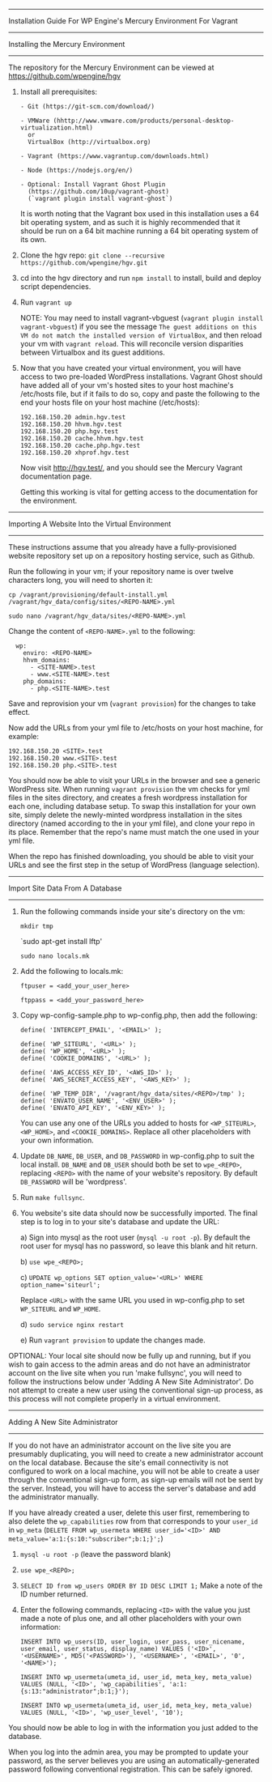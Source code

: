 ------------------------------------------------------------------------------

Installation Guide For WP Engine's Mercury Environment For Vagrant

------------------------------------------------------------------------------

Installing the Mercury Environment

------------------------------------------------------------------------------

The repository for the Mercury Environment can be viewed at
https://github.com/wpengine/hgv

1) Install all prerequisites:
      
	   - Git (https://git-scm.com/download/)
	      
	   - VMWare (hhttp://www.vmware.com/products/personal-desktop-virtualization.html)
	     or 
	     VirtualBox (http://virtualbox.org)

	   - Vagrant (https://www.vagrantup.com/downloads.html)

	   - Node (https://nodejs.org/en/)

	   - Optional: Install Vagrant Ghost Plugin
	     (https://github.com/10up/vagrant-ghost)
	     (`vagrant plugin install vagrant-ghost`)

   It is worth noting that the Vagrant box used in this installation uses a
   64 bit operating system, and as such it is highly recommended that it
   should be run on a 64 bit machine running a 64 bit operating system of its
   own.


2) Clone the hgv repo:
    `git clone --recursive https://github.com/wpengine/hgv.git`


3) cd into the hgv directory and run `npm install` to install, build and
   deploy script dependencies.


4) Run `vagrant up`

   NOTE: You may need to install vagrant-vbguest (`vagrant plugin install
   vagrant-vbguest`) if you see the message `The guest additions on this VM do
   not match the installed version of VirtualBox`, and then
   reload your vm with `vagrant reload`. This will reconcile version
   disparities between Virtualbox and its guest additions.


5) Now that you have created your virtual environment, you will have access to
   two pre-loaded WordPress installations. Vagrant Ghost should have added
   all of your vm's hosted sites to your host machine's /etc/hosts file, but
   if it fails to do so, copy and paste the following to the end your hosts
   file on your host machine (/etc/hosts):

   ```192.168.150.20 hgv.test
   192.168.150.20 admin.hgv.test
   192.168.150.20 hhvm.hgv.test
   192.168.150.20 php.hgv.test
   192.168.150.20 cache.hhvm.hgv.test
   192.168.150.20 cache.php.hgv.test
   192.168.150.20 xhprof.hgv.test
   ```

   Now visit http://hgv.test/, and you should see the Mercury Vagrant
   documentation page.

   Getting this working is vital for getting access to the documentation for the
   environment.


------------------------------------------------------------------------------

Importing A Website Into the Virtual Environment

------------------------------------------------------------------------------

These instructions assume that you already have a fully-provisioned website
repository set up on a repository hosting service, such as Github.

Run the following in your vm; if your repository name is over twelve
characters long, you will need to shorten it:

`cp /vagrant/provisioning/default-install.yml /vagrant/hgv_data/config/sites/<REPO-NAME>.yml`

`sudo nano /vagrant/hgv_data/sites/<REPO-NAME>.yml`

Change the content of `<REPO-NAME>.yml` to the following:

      wp:
        enviro: <REPO-NAME>
        hhvm_domains:
          - <SITE-NAME>.test
          - www.<SITE-NAME>.test
        php_domains:
          - php.<SITE-NAME>.test

Save and reprovision your vm (`vagrant provision`) for the changes to take
effect.

Now add the URLs from your yml file to /etc/hosts on your host machine, for
example:

```
192.168.150.20 <SITE>.test
192.168.150.20 www.<SITE>.test
192.168.150.20 php.<SITE>.test
```

You should now be able to visit your URLs in the browser and see a generic
WordPress site. When running `vagrant provision` the vm checks for yml files
in the sites directory, and creates a fresh wordpress installation for each
one, including database setup. To swap this installation for your own site,
simply delete the newly-minted wordpress installation in the sites directory
(named according to the <REPO-NAME> in your yml file), and clone your repo
in its place. Remember that the repo's name must match the one used in your
yml file.

When the repo has finished downloading, you should be able to visit your URLs
and see the first step in the setup of WordPress (language selection).

------------------------------------------------------------------------------

Import Site Data From A Database

------------------------------------------------------------------------------

1) Run the following commands inside your site's directory on the vm:
      
      `mkdir tmp`
      
      `sudo apt-get install lftp'
      
      `sudo nano locals.mk`


2) Add the following to locals.mk:

      `ftpuser = <add_your_user_here>`
      
      `ftppass = <add_your_password_here>`


3) Copy wp-config-sample.php to wp-config.php, then add the following:

      ```define( 'DEVSITE', true );
      define( 'INTERCEPT_EMAIL', '<EMAIL>' );

      define( 'WP_SITEURL', '<URL>' );
      define( 'WP_HOME', '<URL>' );
      define( 'COOKIE_DOMAINS', '<URL>' );

      define( 'AWS_ACCESS_KEY_ID', '<AWS_ID>' );
      define( 'AWS_SECRET_ACCESS_KEY', '<AWS_KEY>' );

      define( 'WP_TEMP_DIR', '/vagrant/hgv_data/sites/<REPO>/tmp' );
      define( 'ENVATO_USER_NAME', '<ENV_USER>' );
      define( 'ENVATO_API_KEY', '<ENV_KEY>' );
      ```

   You can use any one of the URLs you added to hosts for `<WP_SITEURL>`,
   `<WP_HOME>`, and `<COOKIE_DOMAINS>`. Replace all other placeholders with your
   own information.


4) Update `DB_NAME`, `DB_USER`, and `DB_PASSWORD` in wp-config.php to suit the local
install. `DB_NAME` and `DB_USER` should both be set to `wpe_<REPO>`, replacing `<REPO>`
with the name of your website's repository. By default `DB_PASSWORD` will be
'wordpress'.


5) Run `make fullsync`.


6) You website's site data should now be successfully imported. The final step
   is to log in to your site's database and update the URL:

   a) Sign into mysql as the root user (`mysql -u root -p`). By default
      the root user for mysql has no password, so leave this blank and hit
      return.

   b) `use wpe_<REPO>;`

   c) `UPDATE wp_options SET option_value='<URL>' WHERE option_name='siteurl';`

      Replace `<URL>` with the same URL you used in wp-config.php to set
      `WP_SITEURL` and `WP_HOME`.

   d) `sudo service nginx restart`

   e) Run `vagrant provision` to update the changes made.


OPTIONAL: Your local site should now be fully up and running, but if you
wish to gain access to the admin areas and do not have an administrator
account on the live site when you run 'make fullsync', you will need to
follow the instructions below under 'Adding A New Site Administrator'. Do
not attempt to create a new user using the conventional sign-up process, as
this process will not complete properly in a virtual environment.

------------------------------------------------------------------------------

Adding A New Site Administrator

------------------------------------------------------------------------------

If you do not have an administrator account on the live site you are
presumably duplicating, you will need to create a new administrator account on
the local database. Because the site's email connectivity is not configured to
work on a local machine, you will not be able to create a user through the
conventional sign-up form, as sign-up emails will not be sent by the server.
Instead, you will have to access the server's database and add the
administrator manually.

If you have already created a user, delete this user
first, remembering to also delete the `wp_capabilities` row from that
corresponds to your `user_id` in `wp_meta` (`DELETE FROM wp_usermeta WHERE
user_id='<ID>' AND meta_value='a:1:{s:10:"subscriber";b:1;}';`)

   1) `mysql -u root -p` (leave the password blank)

   2) `use wpe_<REPO>;`

   3) `SELECT ID from wp_users ORDER BY ID DESC LIMIT 1;`
      Make a note of the ID number returned.

   4) Enter the following commands, replacing `<ID>` with the value you just
   made a note of plus one, and all other placeholders with your own
   information:

      `INSERT INTO wp_users(ID, user_login, user_pass, user_nicename,
         user_email, user_status, display_name) VALUES ('<ID>', '<USERNAME>',
         MD5('<PASSWORD>'), '<USERNAME>', '<EMAIL>',
         '0', '<NAME>');`

      `INSERT INTO wp_usermeta(umeta_id,
         user_id, meta_key, meta_value) VALUES (NULL, '<ID>',
         'wp_capabilities', 'a:1:{s:13:"administrator";b:1;}');`

      `INSERT INTO wp_usermeta(umeta_id, user_id, meta_key,
         meta_value) VALUES (NULL, '<ID>', 'wp_user_level', '10');`

You should now be able to log in with the information you just added to the
database.

When you log into the admin area, you may be prompted to update your password,
as the server believes you are using an automatically-generated password
following conventional registration. This can be safely ignored.
